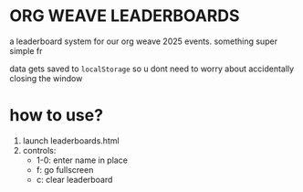 # ORG WEAVE LEADERBOARDS

a leaderboard system for our org weave 2025 events.
something super simple fr

data gets saved to `localStorage` so u dont need to worry about accidentally closing the window

# how to use?

1. launch leaderboards.html
2. controls:
    - 1-0: enter name in place
    - f: go fullscreen
    - c: clear leaderboard
